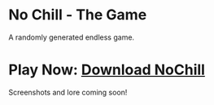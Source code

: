 # No Chill - The Game
A randomly generated endless game.

# Play Now: <a target="_blank" href="https://www.dropbox.com/s/9fwajrywi3kcaao/No%20Chill.rar?dl=0">Download NoChill</a> #

Screenshots and lore coming soon!

